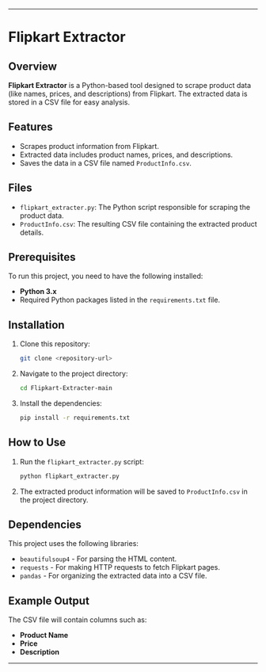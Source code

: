 
---

# Flipkart Extractor

## Overview
**Flipkart Extractor** is a Python-based tool designed to scrape product data (like names, prices, and descriptions) from Flipkart. The extracted data is stored in a CSV file for easy analysis.

## Features
- Scrapes product information from Flipkart.
- Extracted data includes product names, prices, and descriptions.
- Saves the data in a CSV file named `ProductInfo.csv`.

## Files
- `flipkart_extracter.py`: The Python script responsible for scraping the product data.
- `ProductInfo.csv`: The resulting CSV file containing the extracted product details.

## Prerequisites
To run this project, you need to have the following installed:
- **Python 3.x**
- Required Python packages listed in the `requirements.txt` file.

## Installation

1. Clone this repository:
   ```bash
   git clone <repository-url>
   ```

2. Navigate to the project directory:
   ```bash
   cd Flipkart-Extracter-main
   ```

3. Install the dependencies:
   ```bash
   pip install -r requirements.txt
   ```

## How to Use

1. Run the `flipkart_extracter.py` script:
   ```bash
   python flipkart_extracter.py
   ```

2. The extracted product information will be saved to `ProductInfo.csv` in the project directory.

## Dependencies
This project uses the following libraries:
- `beautifulsoup4` - For parsing the HTML content.
- `requests` - For making HTTP requests to fetch Flipkart pages.
- `pandas` - For organizing the extracted data into a CSV file.

## Example Output
The CSV file will contain columns such as:
- **Product Name**
- **Price**
- **Description**

---
